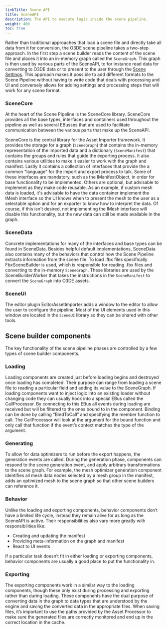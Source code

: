```yaml
---
linkTitle: Scene API
title: SceneAPI
description: The API to execute logic inside the scene pipeline.
weight: 400
toc: true
---
```


Rather than traditional approaches that load a scene file and directly take all data from it for conversion, the O3DE scene pipeline takes a two-step approach. In the first step a scene builder reads the content of the scene file and places it into an in-memory graph called the ```SceneGraph```. This graph is then used by various parts of the SceneAPI, to for instance read data for converting to O3DE data or to present to the user through the [Scene Settings](docs/user-guide/assets/scene-settings). This approach makes it possible to add different formats to the Scene Pipeline without having to write code that deals with processing and UI and conversely allows for adding settings and processing steps that will work for any scene format.

### SceneCore

At the heart of the Scene Pipeline is the SceneCore library. SceneCore provides all the base types, interfaces and containers used throughout the pipeline as well as several EBusses that are used to facilitate communication between the various parts that make up the SceneAPI.

SceneCore is the central library for the Asset Importer framework. It provides the storage for a graph (```SceneGraph```) that contains the in-memory representation of the imported data and a dictionary (```SceneManifest```) that contains the groups and rules that guide the exporting process. It also contains various utilities to make it easier to work with the graph and manifest. Lastly it contains a collection of interfaces that provide the a common "language" for the import and export process to talk. Some of these interfaces are mandatory, such as the IManifestObject, in order for base functionality to be implemented. Others are optional, but advisable to implement as they make code reusable. As an example, if custom mesh data is loaded, it's advisable to have the data container implement the IMesh interface so the UI knows when to present the mesh to the user as a selectable option and for an exporter to know how to interpret the data. Of course, if this isn't desired, not implementing the IMesh interface will disable this functionality, but the new data can still be made available in the graph.

### SceneData

Concrete implementations for many of the interfaces and base types can be found in SceneData. Besides helpful default implementations, SceneData also contains many of the behaviors that control how the Scene Pipeline extracts information from the scene file. To load .fbx files specifically FbxSceneBuilder is used, which is responsible for reading .fbx files and converting to the in-memory ```SceneGraph```. These libraries are used by the SceneBuilderWorker that takes the instructions in the ```SceneManifest``` to convert the ```SceneGraph``` into O3DE assets.

### SceneUI

The editor plugin EditorAssetImporter adds a window to the editor to allow the user to configure the pipeline. Most of the UI elements used in this window are located in the ``SceneUI`` library so they can be shared with other tools.

## Scene builder components

The key functionality of the scene pipeline phases are controlled by a few types of scene builder components.

### Loading

Loading components are created just before loading begins and destroyed once loading has completed. Their purpose can range from loading a scene file to reading a particular field and adding its value to the SceneGraph. If loading components want to inject logic into an existing loader without changing code they can usually hook into a special EBus called the CallProcessor. By connecting to this EBus all events during loading are received but will be filtered to the ones bound to in the component. Binding can be done by calling “BindToCall” and specifying the member function to call. The CallProcessor will look at the argument for the bound function and only call that function if the event’s context matches the type of the argument.

### Generating

To allow for data optimizers to run before the export happens, the generation events are called. During the generation phase, components can respond to the scene generation event, and apply arbitrary transformations to the scene graph. For example, the mesh optimizer generation component identifies all mesh data nodes selected by a mesh group in the manifest, adds an optimized mesh to the scene graph so that other scene builders can reference it.

### Behavior

Unlike the loading and exporting components, behavior components don’t have a limited life cycle, instead they remain alive for as long as the SceneAPI is active. Their responsibilities also vary more greatly with responsibilities like:

* Creating and updating the manifest
* Providing meta-information on the graph and manifest
* React to UI events

If a particular task doesn’t fit in either loading or exporting components, behavior components are usually a good place to put the functionality in.

### Exporting

The exporting components work in a similar way to the loading components, though these only exist during processing and exporting rather than during loading. These components have the dual purpose of converting data in the graph to data types that are understood by the engine and saving the converted data in the appropriate files. When saving files, it’s important to use the paths provided by the Asset Processor to make sure the generated files are correctly monitored and end up in the correct location in the cache.
